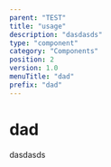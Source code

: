```yaml
---
parent: "TEST"
title: "usage"
description: "dasdasds"
type: "component"
category: "Components"
position: 2
version: 1.0
menuTitle: "dad"
prefix: "dad"
---
```


# dad

<!-- > This component was based on the dad component of [Vuetify](https://vuetifyjs.com/en/components/dad/ "Vuetify's dad component")

## Usage -->

dasdasds

<!-- Component template need to be here -->

<doc-component :file="'TEST/dad/TEST_dad-usage'" :name="'dad'"></doc-component >
